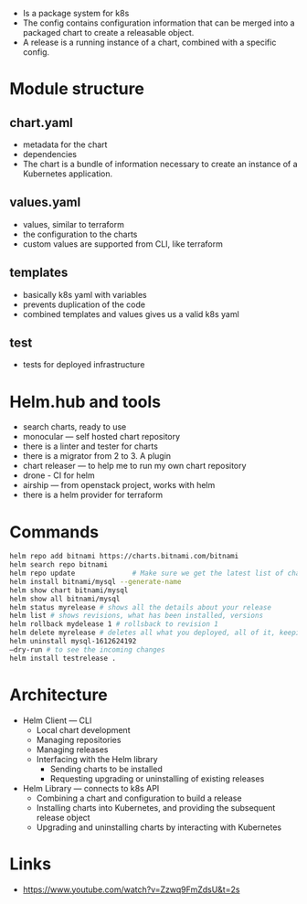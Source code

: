 - Is a package system for k8s
- The config contains configuration information that can be merged into a packaged chart to create a releasable object.
- A release is a running instance of a chart, combined with a specific config.

# Module structure
## chart.yaml
- metadata for the chart
- dependencies
- The chart is a bundle of information necessary to create an instance of a Kubernetes application.

## values.yaml
- values, similar to terraform
- the configuration to the charts
- custom values are supported from CLI, like terraform

## templates
- basically k8s yaml with variables
- prevents duplication of the code
- combined templates and values gives us a valid k8s yaml

## test
- tests for deployed infrastructure

# Helm.hub and tools
- search charts, ready to use
- monocular — self hosted chart repository
- there is a linter and tester for charts
- there is a migrator from 2 to 3. A plugin
- chart releaser — to help me to run my own chart repository
- drone - CI for helm
- airship — from openstack project, works with helm
- there is a helm provider for terraform

# Commands
```sh
helm repo add bitnami https://charts.bitnami.com/bitnami
helm search repo bitnami
helm repo update              # Make sure we get the latest list of charts
helm install bitnami/mysql --generate-name
helm show chart bitnami/mysql
helm show all bitnami/mysql
helm status myrelease # shows all the details about your release
helm list # shows revisions, what has been installed, versions
helm rollback mydelease 1 # rollsback to revision 1
helm delete myrelease # deletes all what you deployed, all of it, keeping track of what has been deployed
helm uninstall mysql-1612624192
—dry-run # to see the incoming changes
helm install testrelease .
```

# Architecture

- Helm Client — CLI
    * Local chart development
    * Managing repositories
    * Managing releases
    * Interfacing with the Helm library
        * Sending charts to be installed
        * Requesting upgrading or uninstalling of existing releases
- Helm Library — connects to k8s API
    * Combining a chart and configuration to build a release
    * Installing charts into Kubernetes, and providing the subsequent release object
    * Upgrading and uninstalling charts by interacting with Kubernetes


# Links
- https://www.youtube.com/watch?v=Zzwq9FmZdsU&t=2s
